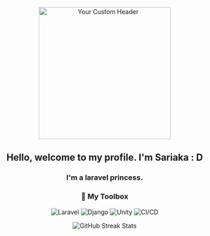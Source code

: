 <!-- Header Image (you can replace with a cute or minimalist design) -->
<p align="center">
  <img src="https://media.giphy.com/media/v1.Y2lkPTc5MGI3NjExMjllbHUxMjVkNGx4czFpdDJ0M2RqNWtpNmUxbGRseDRpOWp4NnY4ayZlcD12MV9zdGlja2Vyc19zZWFyY2gmY3Q9cw/drqmAm0kLnqPVzFB2p/giphy.gif" alt="Your Custom Header" width="300" />
</p>

<h2 align="center">Hello, welcome to my profile. I'm Sariaka : D</h2>

<!-- Add a short, welcoming message -->
<h3 align="center">
  I'm a laravel princess.
</h3>

<!-- GitHub Stats (optional, to display contributions) -->
<!--<p align="center">
  <img src="https://github-readme-stats.vercel.app/api?username=sasarika&show_icons=true&theme=rose_pine" alt="GitHub Stats" />
</p>-->

<!-- Skills Section -->
<h3 align="center">🔧 My Toolbox</h3>

<!-- Use icons for programming languages and tools -->
<p align="center">
  <!-- Replace with your own skills and icons -->
  <img src="https://img.shields.io/badge/Laravel-FF2D20?style=for-the-badge&logo=laravel&logoColor=white" alt="Laravel" />
  <img src="https://img.shields.io/badge/Django-092E20?style=for-the-badge&logo=django&logoColor=white" alt="Django" />
  <img src="https://img.shields.io/badge/Unity-000000?style=for-the-badge&logo=unity&logoColor=white" alt="Unity" />
  <img src="https://img.shields.io/badge/CI%2FCD-009688?style=for-the-badge&logo=ci-cd&logoColor=white" alt="CI/CD" />
</p>

<!-- Additional GitHub Contributions -->
<p align="center">
  <img src="https://github-readme-streak-stats.herokuapp.com/?user=sasarika&theme=rose_pine" alt="GitHub Streak Stats" />
</p>


